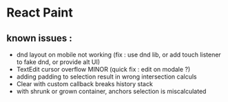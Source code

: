 # React Paint

## known issues :

- dnd layout on mobile not working (fix : use dnd lib, or add touch listener to fake dnd, or provide alt UI)
- TextEdit cursor overflow MINOR (quick fix : edit on modale ?)
- adding padding to selection result in wrong intersection calculs
- Clear with custom callback breaks history stack
- with shrunk or grown container, anchors selection is miscalculated
